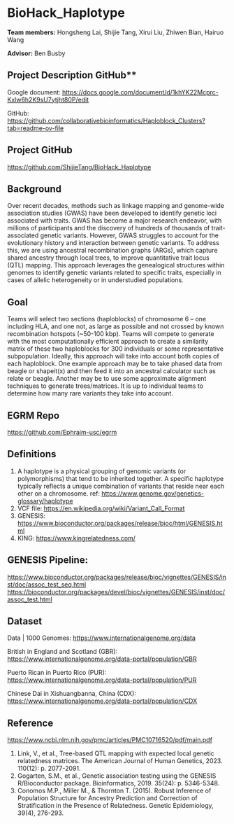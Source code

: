 # BioHack_Haplotype

**Team members:** Hongsheng Lai, Shijie Tang, Xirui Liu, Zhiwen Bian, Hairuo Wang

**Advisor:** Ben Busby

## Project Description GitHub**

Google document: https://docs.google.com/document/d/1khYK22Mcprc-Kxlw6h2K9sU7ytjht80P/edit

GitHub: https://github.com/collaborativebioinformatics/Haploblock_Clusters?tab=readme-ov-file

## Project GitHub

https://github.com/ShijieTang/BioHack_Haplotype

## Background

Over recent decades, methods such as linkage mapping and genome-wide association studies (GWAS) have been developed to identify genetic loci associated with traits. GWAS has become a major research endeavor, with millions of participants and the discovery of hundreds of thousands of trait-associated genetic variants. However, GWAS struggles to account for the evolutionary history and interaction between genetic variants. To address this, we are using ancestral recombination graphs (ARGs), which capture shared ancestry through local trees, to improve quantitative trait locus (QTL) mapping. This approach leverages the genealogical structures within genomes to identify genetic variants related to specific traits, especially in cases of allelic heterogeneity or in understudied populations.

## Goal
Teams will select two sections (haploblocks) of chromosome 6 – one including HLA, and one not, as large as possible and not crossed by known recombination hotspots (~50-100 kbp). Teams will compete to generate with the most computationally efficient approach to create a similarity matrix of these two haploblocks for 300 individuals or some representative subpopulation.  Ideally, this approach will take into account both copies of each haploblock.  One example approach may be to take phased data from beagle or shapeit(x) and then feed it into an ancestral calculator such as relate or beagle.  Another may be to use some approximate alignment techniques to generate trees/matrices.  It is up to individual teams to determine how many rare variants they take into account.  

## EGRM Repo
https://github.com/Ephraim-usc/egrm

## Definitions
1. A haplotype is a physical grouping of genomic variants (or polymorphisms) that tend to be inherited together. A specific haplotype typically reflects a unique combination of variants that reside near each other on a chromosome. ref: https://www.genome.gov/genetics-glossary/haplotype
2. VCF file: https://en.wikipedia.org/wiki/Variant_Call_Format
3. GENESIS: https://www.bioconductor.org/packages/release/bioc/html/GENESIS.html
4. KING: https://www.kingrelatedness.com/

## GENESIS Pipeline:
https://www.bioconductor.org/packages/release/bioc/vignettes/GENESIS/inst/doc/assoc_test_seq.html
https://bioconductor.org/packages/devel/bioc/vignettes/GENESIS/inst/doc/assoc_test.html

## Dataset

Data | 1000 Genomes: https://www.internationalgenome.org/data

British in England and Scotland (GBR): https://www.internationalgenome.org/data-portal/population/GBR

Puerto Rican in Puerto Rico (PUR): https://www.internationalgenome.org/data-portal/population/PUR

Chinese Dai in Xishuangbanna, China (CDX): https://www.internationalgenome.org/data-portal/population/CDX

## Reference
https://www.ncbi.nlm.nih.gov/pmc/articles/PMC10716520/pdf/main.pdf

1. Link, V., et al., Tree-based QTL mapping with expected local genetic relatedness matrices. The American Journal of Human Genetics, 2023. 110(12): p. 2077-2091.
2. Gogarten, S.M., et al., Genetic association testing using the GENESIS R/Bioconductor package. Bioinformatics, 2019. 35(24): p. 5346-5348.
3. Conomos M.P., Miller M., & Thornton T. (2015). Robust Inference of Population Structure for Ancestry Prediction and Correction of Stratification in the Presence of Relatedness. Genetic Epidemiology, 39(4), 276-293.


